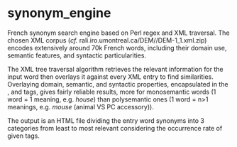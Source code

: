 # synonym_engine
French synonym search engine based on Perl regex and XML traversal. The chosen XML corpus (_cf._ rali.iro.umontreal.ca/DEM//DEM-1_1.xml.zip) encodes extensively around 70k French words, including their domain use, semantic features, and syntactic particularities.

The XML tree traversal algorithm retrieves the relevant information for the input word then overlays it against every XML entry to find similarities. Overlaying domain, semantic, and syntactic properties, encapsulated in the <CONT>, <OP> and <DOM> tags, gives fairly reliable results, more for monosemantic words (1 word = 1 meaning, e.g. _house_) than polysemantic ones (1 word = n>1 meanings, e.g. _mouse_ (animal VS PC accessory)).

The output is an HTML file dividing the entry word synonyms into 3 categories from least to most relevant considering the occurrence rate of given tags.
